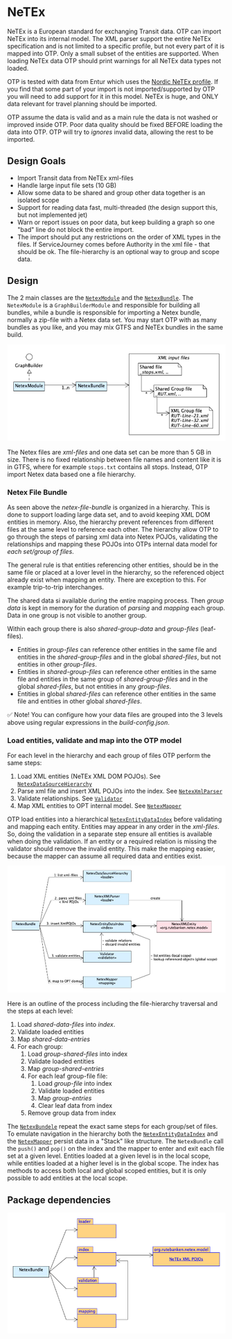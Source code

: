 # NeTEx

NeTEx is a European standard for exchanging Transit data. OTP can import NeTEx into its internal 
model. The XML parser support the entire NeTEx specification and is not limited to a specific
profile, but not every part of it is mapped into OTP. Only a small subset of the entities are
supported. When loading NeTEx data OTP should print warnings for all NeTEx data types not loaded.

OTP is tested with data from Entur which uses the [Nordic NeTEx profile](https://enturas.atlassian.net/wiki/spaces/PUBLIC/pages/728891481/Nordic+NeTEx+Profile). If you find that some part of your import is not 
imported/supported by OTP you will need to add support for it in this model. NeTEx is huge, and
ONLY data relevant for travel planning should be imported. 

OTP assume the data is valid and as a main rule the data is not washed or improved inside OTP. Poor
data quality should be fixed BEFORE loading the data into OTP. OTP will try to _ignores_ invalid 
data, allowing the rest to be imported. 


## Design Goals

- Import Transit data from NeTEx xml-files
- Handle large input file sets (10 GB)
- Allow some data to be shared and group other data together is an isolated scope 
- Support for reading data fast, multi-threaded (the design support this, but not implemented jet)   
- Warn or report issues on poor data, but keep building a graph so one "bad" line do not block the 
  entire import.
- The import should put any restrictions on the order of XML types in the files. If ServiceJourney
  comes before Authority in the xml file - that should be ok. The file-hierarchy is an optional 
  way to group and scope data.  
 
 
## Design

The 2 main classes are the [`NetexModule`](NetexModule.java) and the [`NetexBundle`](NetexBundle.java).
The `NetexModule` is a `GraphBuilderModule` and responsible for building all bundles, while a bundle 
is responsible for importing a Netex bundle, normally a zip-file with a Netex data set. You may 
start OTP with as many bundles as you like, and you may mix GTFS and NeTEx bundles in the same build. 

![Design overview](DegignOverview.png)

The Netex files are _xml-files_ and one data set can be more than 5 GB in size. There is no fixed 
relationship between file names and content like it is in GTFS, where for example `stops.txt` 
contains all stops. Instead, OTP import Netex data based one a file hierarchy. 
 

### Netex File Bundle

As seen above the _netex-file-bundle_ is organized in a hierarchy. This is done to support 
loading large data set, and to avoid keeping XML DOM entities in memory. Also, the hierarchy 
prevent references from different files at the same level to reference each other. The hierarchy 
allow OTP to go through the steps of parsing xml data into Netex POJOs, validating the relationships 
and mapping these POJOs into OTPs internal data model for *each set/group of files*.  

The general rule is that entities referencing other entities, should be in the same file or placed
at a lover level in the hierarchy, so the referenced object already exist when mapping an entity. 
There are exception to this. For example trip-to-trip interchanges. 

The shared data si available during the entire mapping process. Then _group data_ is kept in memory 
for the duration of _parsing_ and _mapping_ each group. Data in one group is not visible to another
group.
 
Within each group there is also _shared-group-data_ and _group-files_ (leaf-files). 

- Entities in _group-files_ can reference other entities in the same file and entities in the 
  _shared-group-files_ and in the global _shared-files_, but not entities in other _group-files_.
- Entities in _shared-group-files_ can reference other entities in the same file and entities in 
  the same group of _shared-group-files_ and in the global _shared-files_, but not entities in any
   _group-files_.
- Entities in global _shared-files_ can reference other entities in the same file and entities in 
  other global _shared-files_.

✅ Note! You can configure how your data files are grouped into the 3 levels above using regular 
expressions in the _build-config.json_.


### Load entities, validate and map into the OTP model

For each level in the hierarchy and each group of files OTP perform the same steps:

 1. Load XML entities (NeTEx XML DOM POJOs). See [`NetexDataSourceHierarchy`](loader/NetexDataSourceHierarchy.java)
 1. Parse xml file and insert XML POJOs into the index. See [`NetexXmlParser`](loader/NetexXmlParser.java)
 1. Validate relationships. See [`Validator`](validation/Validator.java)
 1. Map XML entities to OPT internal model. See [`NetexMapper`](mapping/NetexMapper.java)

OTP load entities into a hierarchical [`NetexEntityDataIndex`](index/NetexEntityDataIndex.java) 
before validating and mapping each entity. Entities may appear in any order in the _xml-files_. So,
doing the validation in a separate step ensure all entities is available when doing the validation.
If an entity or a required relation is missing the validator should remove the invalid entity. 
This make the mapping easier, because the mapper can assume all required data and entities exist.

![Collaboration diagram](Colaboration.png)

Here is an outline of the process including the file-hierarchy traversal and the steps at each 
level:

1. Load _shared-data-files_ into _index_.
1. Validate loaded entities 
1. Map _shared-data-entries_
1. For each group:
    1. Load _group-shared-files_ into index
    1. Validate loaded entities 
    1. Map _group-shared-entries_
    1. For each leaf group-file file:
        1. Load _group-file_ into index
        1. Validate loaded entities 
        1. Map _group-entries_
        1. Clear leaf data from index
    1. Remove group data from index

The [`NetexBundele`](NetexBundle.java) repeat the exact same steps for each group/set of files.
To emulate navigation in the hierarchy both the [`NetexEntityDataIndex`](index/NetexEntityIndex.java) 
and the [`NetexMapper`](mapping/NetexMapper.java) persist data in a "Stack" like structure. The 
`NetexBundle` call the `push()` and `pop()` on the index and the mapper to enter and exit each 
file set at a given level. Entities loaded at a given level is in the local scope, while 
entities loaded at a higher level is in the global scope. The index has methods to access both
local and global scoped entities, but it is only possible to add entities at the local scope.


## Package dependencies

![Package dependencies](PackageDependencies.png)


